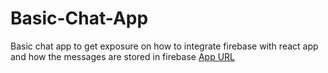 # Basic-Chat-App
Basic chat app to get exposure on how to integrate firebase with react app and how the messages are stored in firebase
<a href="https://expo.io/@/snack-add41663-af4c-42db-9c88-14ee366c8ff1.">App URL</a>
